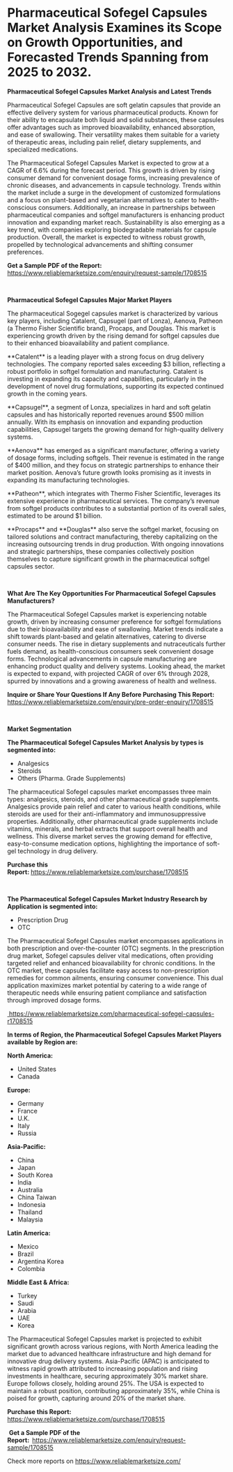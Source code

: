 <p><h1>Pharmaceutical Sofegel Capsules Market Analysis Examines its Scope on Growth Opportunities, and Forecasted Trends Spanning from 2025 to 2032.</h1></p><p><strong>Pharmaceutical Sofegel Capsules Market Analysis and Latest Trends</strong></p>
<p><p>Pharmaceutical Sofegel Capsules are soft gelatin capsules that provide an effective delivery system for various pharmaceutical products. Known for their ability to encapsulate both liquid and solid substances, these capsules offer advantages such as improved bioavailability, enhanced absorption, and ease of swallowing. Their versatility makes them suitable for a variety of therapeutic areas, including pain relief, dietary supplements, and specialized medications.</p><p>The Pharmaceutical Sofegel Capsules Market is expected to grow at a CAGR of 6.6% during the forecast period. This growth is driven by rising consumer demand for convenient dosage forms, increasing prevalence of chronic diseases, and advancements in capsule technology. Trends within the market include a surge in the development of customized formulations and a focus on plant-based and vegetarian alternatives to cater to health-conscious consumers. Additionally, an increase in partnerships between pharmaceutical companies and softgel manufacturers is enhancing product innovation and expanding market reach. Sustainability is also emerging as a key trend, with companies exploring biodegradable materials for capsule production. Overall, the market is expected to witness robust growth, propelled by technological advancements and shifting consumer preferences.</p></p>
<p><strong>Get a Sample PDF of the Report:&nbsp;</strong> <a href="https://www.reliablemarketsize.com/enquiry/request-sample/1708515?utm_campaign=2733&utm_medium=2&utm_source=Github&utm_content=ia&utm_term=27032025&utm_id=pharmaceutical-sofegel-capsules">https://www.reliablemarketsize.com/enquiry/request-sample/1708515</a></p>
<p>&nbsp;</p>
<p><strong>Pharmaceutical Sofegel Capsules Major Market Players</strong></p>
<p><p>The pharmaceutical Sogegel capsules market is characterized by various key players, including Catalent, Capsugel (part of Lonza), Aenova, Patheon (a Thermo Fisher Scientific brand), Procaps, and Douglas. This market is experiencing growth driven by the rising demand for softgel capsules due to their enhanced bioavailability and patient compliance.</p><p>**Catalent** is a leading player with a strong focus on drug delivery technologies. The company reported sales exceeding $3 billion, reflecting a robust portfolio in softgel formulation and manufacturing. Catalent is investing in expanding its capacity and capabilities, particularly in the development of novel drug formulations, supporting its expected continued growth in the coming years.</p><p>**Capsugel**, a segment of Lonza, specializes in hard and soft gelatin capsules and has historically reported revenues around $500 million annually. With its emphasis on innovation and expanding production capabilities, Capsugel targets the growing demand for high-quality delivery systems.</p><p>**Aenova** has emerged as a significant manufacturer, offering a variety of dosage forms, including softgels. Their revenue is estimated in the range of $400 million, and they focus on strategic partnerships to enhance their market position. Aenova’s future growth looks promising as it invests in expanding its manufacturing technologies.</p><p>**Patheon**, which integrates with Thermo Fisher Scientific, leverages its extensive experience in pharmaceutical services. The company’s revenue from softgel products contributes to a substantial portion of its overall sales, estimated to be around $1 billion.</p><p>**Procaps** and **Douglas** also serve the softgel market, focusing on tailored solutions and contract manufacturing, thereby capitalizing on the increasing outsourcing trends in drug production. With ongoing innovations and strategic partnerships, these companies collectively position themselves to capture significant growth in the pharmaceutical softgel capsules sector.</p></p>
<p>&nbsp;</p>
<p><strong>What Are The Key Opportunities For Pharmaceutical Sofegel Capsules Manufacturers?</strong></p>
<p><p>The Pharmaceutical Sofegel Capsules market is experiencing notable growth, driven by increasing consumer preference for softgel formulations due to their bioavailability and ease of swallowing. Market trends indicate a shift towards plant-based and gelatin alternatives, catering to diverse consumer needs. The rise in dietary supplements and nutraceuticals further fuels demand, as health-conscious consumers seek convenient dosage forms. Technological advancements in capsule manufacturing are enhancing product quality and delivery systems. Looking ahead, the market is expected to expand, with projected CAGR of over 6% through 2028, spurred by innovations and a growing awareness of health and wellness.</p></p>
<p><strong>Inquire or Share Your Questions If Any Before Purchasing This Report:</strong> <a href="https://www.reliablemarketsize.com/enquiry/pre-order-enquiry/1708515?utm_campaign=2733&utm_medium=2&utm_source=Github&utm_content=ia&utm_term=27032025&utm_id=pharmaceutical-sofegel-capsules">https://www.reliablemarketsize.com/enquiry/pre-order-enquiry/1708515</a></p>
<p>&nbsp;</p>
<p><strong>Market Segmentation</strong></p>
<p><strong>The Pharmaceutical Sofegel Capsules Market Analysis by types is segmented into:</strong></p>
<p><ul><li>Analgesics</li><li>Steroids</li><li>Others (Pharma. Grade Supplements)</li></ul></p>
<p><p>The pharmaceutical Sofegel capsules market encompasses three main types: analgesics, steroids, and other pharmaceutical grade supplements. Analgesics provide pain relief and cater to various health conditions, while steroids are used for their anti-inflammatory and immunosuppressive properties. Additionally, other pharmaceutical grade supplements include vitamins, minerals, and herbal extracts that support overall health and wellness. This diverse market serves the growing demand for effective, easy-to-consume medication options, highlighting the importance of soft-gel technology in drug delivery.</p></p>
<p><strong>Purchase this Report:&nbsp;</strong><a href="https://www.reliablemarketsize.com/purchase/1708515?utm_campaign=2733&utm_medium=2&utm_source=Github&utm_content=ia&utm_term=27032025&utm_id=pharmaceutical-sofegel-capsules">https://www.reliablemarketsize.com/purchase/1708515</a></p>
<p>&nbsp;</p>
<p><strong>The Pharmaceutical Sofegel Capsules Market Industry Research by Application is segmented into:</strong></p>
<p><ul><li>Prescription Drug</li><li>OTC</li></ul></p>
<p><p>The Pharmaceutical Sofegel Capsules market encompasses applications in both prescription and over-the-counter (OTC) segments. In the prescription drug market, Sofegel capsules deliver vital medications, often providing targeted relief and enhanced bioavailability for chronic conditions. In the OTC market, these capsules facilitate easy access to non-prescription remedies for common ailments, ensuring consumer convenience. This dual application maximizes market potential by catering to a wide range of therapeutic needs while ensuring patient compliance and satisfaction through improved dosage forms.</p></p>
<p><a href="https://www.reliablemarketsize.com/pharmaceutical-sofegel-capsules-r1708515?utm_campaign=2733&utm_medium=2&utm_source=Github&utm_content=ia&utm_term=27032025&utm_id=pharmaceutical-sofegel-capsules">&nbsp;https://www.reliablemarketsize.com/pharmaceutical-sofegel-capsules-r1708515</a></p>
<p><strong>In terms of Region, the Pharmaceutical Sofegel Capsules Market Players available by Region are:</strong></p>
<p>
    <p> <strong> North America: </strong>
        <ul>
            <li>United States</li>
            <li>Canada</li>
        </ul>
        </p> 
    <p> <strong> Europe: </strong>
        <ul>
            <li>Germany</li>
            <li>France</li>
            <li>U.K.</li>
            <li>Italy</li>
            <li>Russia</li>
        </ul>
        </p> 
    <p> <strong> Asia-Pacific: </strong>
        <ul>
            <li>China</li>
            <li>Japan</li>
            <li>South Korea</li>
            <li>India</li>
            <li>Australia</li>
            <li>China Taiwan</li>
            <li>Indonesia</li>
            <li>Thailand</li>
            <li>Malaysia</li>
        </ul>
        </p> 
    <p> <strong> Latin America: </strong>
        <ul>
            <li>Mexico</li>
            <li>Brazil</li>
            <li>Argentina Korea</li>
            <li>Colombia</li>
        </ul>
        </p> 
    <p> <strong> Middle East & Africa: </strong>
        <ul>
            <li>Turkey</li>
            <li>Saudi</li>
            <li>Arabia</li>
            <li>UAE</li>
            <li>Korea</li>
        </ul>
    </p>
    </p>
<p><p>The Pharmaceutical Sofegel Capsules market is projected to exhibit significant growth across various regions, with North America leading the market due to advanced healthcare infrastructure and high demand for innovative drug delivery systems. Asia-Pacific (APAC) is anticipated to witness rapid growth attributed to increasing population and rising investments in healthcare, securing approximately 30% market share. Europe follows closely, holding around 25%. The USA is expected to maintain a robust position, contributing approximately 35%, while China is poised for growth, capturing around 20% of the market share.</p></p>
<p><strong>Purchase this Report: </strong><a href="https://www.reliablemarketsize.com/purchase/1708515?utm_campaign=2733&utm_medium=2&utm_source=Github&utm_content=ia&utm_term=27032025&utm_id=pharmaceutical-sofegel-capsules">https://www.reliablemarketsize.com/purchase/1708515</a></p>
<p>&nbsp;<strong>Get a Sample PDF of the Report:&nbsp;&nbsp;</strong><a href="https://www.reliablemarketsize.com/enquiry/request-sample/1708515?utm_campaign=2733&utm_medium=2&utm_source=Github&utm_content=ia&utm_term=27032025&utm_id=pharmaceutical-sofegel-capsules">https://www.reliablemarketsize.com/enquiry/request-sample/1708515</a></p>
<p><strong></strong></p>
<p>Check more reports on <a href="https://www.reliablemarketsize.com/?utm_campaign=2733&utm_medium=2&utm_source=Github&utm_content=ia&utm_term=27032025&utm_id=pharmaceutical-sofegel-capsules">https://www.reliablemarketsize.com/</a></p>